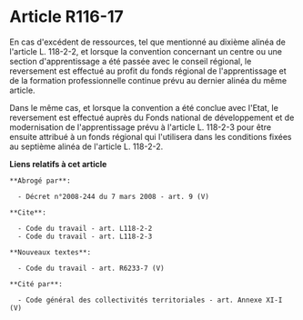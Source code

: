 # Article R116-17

En cas d'excédent de ressources, tel que mentionné au dixième alinéa de l'article L. 118-2-2, et lorsque la convention
concernant un centre ou une section d'apprentissage a été passée avec le conseil régional, le reversement est effectué au
profit du fonds régional de l'apprentissage et de la formation professionnelle continue prévu au dernier alinéa du même
article.

Dans le même cas, et lorsque la convention a été conclue avec l'Etat, le reversement est effectué auprès du Fonds national de
développement et de modernisation de l'apprentissage prévu à l'article L. 118-2-3 pour être ensuite attribué à un fonds
régional qui l'utilisera dans les conditions fixées au septième alinéa de l'article L. 118-2-2.

**Liens relatifs à cet article**

	**Abrogé par**:

	  - Décret n°2008-244 du 7 mars 2008 - art. 9 (V)

	**Cite**:

	  - Code du travail - art. L118-2-2
	  - Code du travail - art. L118-2-3

	**Nouveaux textes**:

	  - Code du travail - art. R6233-7 (V)

	**Cité par**:

	  - Code général des collectivités territoriales - art. Annexe XI-I (V)
